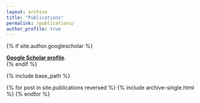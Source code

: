 ```yaml
---
layout: archive
title: "Publications"
permalink: /publications/
author_profile: true
---
```


{% if site.author.googlescholar %}
  <div class="wordwrap"><a href="{{site.author.googlescholar}}"><strong>Google Scholar profile</strong></a>.</div>
{% endif %}

{% include base_path %}

{% for post in site.publications reversed %}
  {% include archive-single.html %}
{% endfor %}
